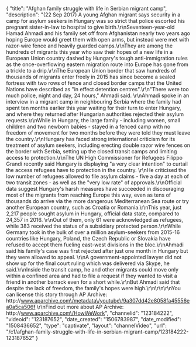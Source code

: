 {
    "title": "Afghan family struggle with life in Serbian migrant camp",
    "description": "(22 Sep 2017) A young Afghan migrant says security in a camp for asylum seekers in Hungary was so strict that police escorted his pregnant sister-in-law to hospital to give birth.\r\nSeventeen-year-old Hamad Ahmadi and his family set off from Afghanistan nearly two years ago hoping Europe would greet them with open arms, but instead were met with razor-wire fence and heavily guarded camps.\r\nThey are among the hundreds of migrants this year who saw their hopes of a new life in a European Union country dashed by Hungary's tough anti-immigration rules as the once-overflowing eastern migration route into Europe has gone from a trickle to a drip.\r\nThe European Union border that saw hundreds of thousands of migrants enter freely in 2015 has since become a sealed fortress with two rows of fence and closed border camps that the United Nations have described as \"in effect detention centres\".\r\n\"There were too much police, night and day, 24 hours,\" Ahmadi said. \r\nAhmadi spoke in an interview in a migrant camp in neighbouring Serbia where the family had spent ten months earlier this year waiting for their turn to enter Hungary, and where they returned after Hungarian authorities rejected their asylum requests.\r\nWhile in Hungary, the large family - including women, small children and two newborn babies - stayed in a fenced camp with no freedom of movement for two months before they were told they must leave the country.\r\nHungary has faced strong international criticism for its treatment of asylum seekers, including erecting double razor wire fences on the border with Serbia, setting up the closed transit camps and limiting access to protection.\r\nThe UN High Commissioner for Refugees Filippo Grandi recently said Hungary is displaying \"a very clear intention\" to curtail the access refugees have to protection in the country. \r\nHe criticised the low number of refugees allowed to file asylum claims - five a day at each of two transit zones - as well as the \"very low rate\" of approvals.\r\nOfficial data suggest Hungary's harsh measures have succeeded in discouraging most of the migrants from reaching Europe this way, even as tens of thousands do arrive via the more dangerous Mediterranean Sea route or try another European country, such as Croatia or Romania.\r\nThis year, just 2,217 people sought asylum in Hungary, official data state, compared to 24,357 in 2016. \r\nOut of them, only 61 were acknowledged as refugees, while 383 received the status of a subsidiary protected person.\r\nWhile Germany took in the bulk of over a million asylum-seekers from 2015-16 countries like Hungary, Poland, the Czech Republic or Slovakia have refused to accept them fueling east-west divisions in the bloc.\r\nAhmadi said his family's case was first rejected after just one month in Hungary but they were allowed to appeal. \r\nA government-appointed lawyer did not show up for the final court ruling which was delivered via Skype, he said.\r\nInside the transit camp, he and other migrants could move only within a confined area and had to file a request if they wanted to visit a friend in another barrack even for a short while.\r\nBut Ahmadi said that despite the lack of freedom, the family's hopes were high.\r\n\r\n\r\nYou can license this story through AP Archive: http:\/\/www.aparchive.com\/metadata\/youtube\/9a307dd42e8058fa45556ea0a5ca506f \r\nFind out more about AP Archive: http:\/\/www.aparchive.com\/HowWeWork",
    "channelid": "123184222",
    "videoid": "123187652",
    "date_created": "1506783987",
    "date_modified": "1508436652",
    "type": "captivate",
    "layout": "channelVideo",
    "url": "\/c1\/afghan-family-struggle-with-life-in-serbian-migrant-camp\/123184222-123187652"
}